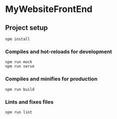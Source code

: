 # MyWebsiteFrontEnd

## Project setup
```
npm install
```

### Compiles and hot-reloads for development
```
npm run mock
npm run serve
```

### Compiles and minifies for production
```
npm run build
```

### Lints and fixes files
```
npm run lint
```
